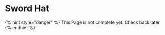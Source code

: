 # Sword Hat

{% hint style="danger" %}
This Page is not complete yet. Check back later
{% endhint %}

